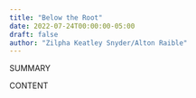 ```yaml
---
title: "Below the Root"
date: 2022-07-24T00:00:00-05:00
draft: false
author: "Zilpha Keatley Snyder/Alton Raible"
---
```


SUMMARY

<!--more-->

CONTENT